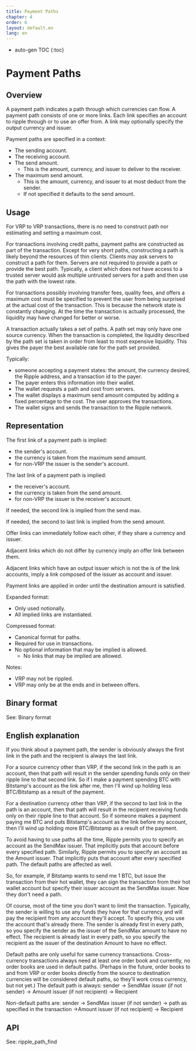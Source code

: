 ```yaml
---
title: Payment Paths
chapter: 4
order: 6
layout: default.en
lang: en
---
```


* auto-gen TOC
{:toc}

# Payment Paths

## Overview

A payment path indicates a path through which currencies can flow. A payment path consists of one or more links. Each link specifies an account to ripple through or to use an offer from. A link may optionally specify the output currency and issuer.

Payment paths are specified in a context:

  * The sending account.
  * The receiving account.
  * The send amount.
    * This is the amount, currency, and issuer to deliver to the receiver.
  * The maximum send amount.
    * This is the amount, currency, and issuer to at most deduct from the sender.
    * If not specified it defaults to the send amount.

## Usage

For VRP to VRP transactions, there is no need to construct path nor estimating and setting a maximum cost.

For transactions involving credit paths, payment paths are constructed as part of the transaction. Except for very short paths, constructing a path is likely beyond the resources of thin clients. Clients may ask servers to construct a path for them. Servers are not required to provide a path or provide the best path. Typically, a client which does not have access to a trusted server would ask multiple untrusted servers for a path and then use the path with the lowest rate.

For transactions possibly involving transfer fees, quality fees, and offers a maximum cost must be specified to prevent the user from being surprised at the actual cost of the transaction. This is because the network state is constantly changing. At the time the transaction is actually processed, the liquidity may have changed for better or worse.

A transaction actually takes a set of paths. A path set may only have one source currency. When the transaction is completed, the liquidity described by the path set is taken in order from least to most expensive liquidity. This gives the payer the best available rate for the path set provided.

Typically:
  - someone accepting a payment states: the amount, the currency desired, the Ripple address, and a transaction id to the payer.
  - The payer enters this information into their wallet.
  - The wallet requests a path and cost from servers.
  - The wallet displays a maximum send amount computed by adding a fixed percentage to the cost. The user approves the transactions.
  - The wallet signs and sends the transaction to the Ripple network.

## Representation

The first link of a payment path is implied:
  * the sender's account.
  * the currency is taken from the maximum send amount.
  * for non-VRP the issuer is the sender's account.

The last link of a payment path is implied:
  * the receiver's account.
  * the currency is taken from the send amount.
  * for non-VRP the issuer is the receiver's account.

If needed, the second link is implied from the send max.

If needed, the second to last link is implied from the send amount.

Offer links can immediately follow each other, if they share a currency and issuer.

Adjacent links which do not differ by currency imply an offer link between them.

Adjacent links which have an output issuer which is not the is of the link accounts, imply a link composed of the issuer as account and issuer.

Payment links are applied in order until the destination amount is satisfied.

Expanded format:
  * Only used notionally.
  * All implied links are instantiated.

Compressed format:
  * Canonical format for paths.
  * Required for use in transactions.
  * No optional information that may be implied is allowed.
    * No links that may be implied are allowed.

Notes:
  * VRP may not be rippled.
  * VRP may only be at the ends and in between offers.

## Binary format

See: Binary format

## English explanation

If you think about a payment path, the sender is obviously always the first link in the path and the recipient is always the last link.

For a source currency other than VRP, if the second link in the path is an account, then that path will result in the sender spending funds only on their ripple line to that second link. So if I make a payment spending BTC with Bitstamp's account as the link after me, then I'll wind up holding less BTC/Bitstamp as a result of the payment.

For a destination currency other than VRP, if the second to last link in the path is an account, then that path will result in the recipient receiving funds only on their ripple line to that account. So if someone makes a payment paying me BTC and puts Bitstamp's account as the link before my account, then I'll wind up holding more BTC/Bitstamp as a result of the payment.

To avoid having to use paths all the time, Ripple permits you to specify an account as the SendMax issuer. That implicitly puts that account before every specified path. Similarly, Ripple permits you to specify an account as the Amount issuer. That implicitly puts that account after every specified path. The default paths are affected as well.

So, for example, if Bitstamp wants to send me 1 BTC, but issue the transaction from their hot wallet, they can sign the transaction from their hot wallet account but specify their issuer account as the SendMax issuer. Now they don't need a path.

Of course, most of the time you don't want to limit the transaction. Typically, the sender is willing to use any funds they have for that currency and will pay the recipient from any account they'll accept. To specify this, you use the account that's already there. The sender is already first in every path, so you specify the sender as the issuer of the SendMax amount to have no effect. The recipient is already last in every path, so you specify the recipient as the issuer of the destination Amount to have no effect.

Default paths are only useful for same currency transactions. Cross-currency transactions always need at least one order book and currently, no order books are used in default paths. (Perhaps in the future, order books to and from VRP or order books directly from the source to destination currencies will be considered default paths, so they'll work cross currency, but not yet.) The default path is always: sender -> SendMax issuer (if not sender) -> Amount issuer (if not recipient) -> Recipient

Non-default paths are: sender -> SendMax issuer (if not sender) -> path as specified in the transaction ->Amount issuer (if not recipient) -> Recipient

## API

See: ripple_path_find
